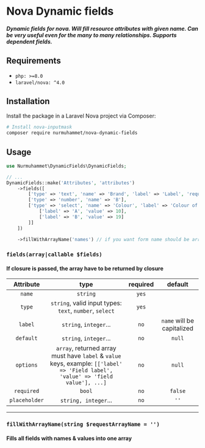 # Nova Dynamic fields

##### Dynamic fields for nova. Will fill resource attributes with given name. Can be very useful even for the many to many relationships. Supports dependent fields.

## Requirements
- `php: >=8.0`
- `laravel/nova: ^4.0`

## Installation

Install the package in a Laravel Nova project via Composer:

```bash
# Install nova-inputmask
composer require nurmuhammet/nova-dynamic-fields
```

## Usage

```php
use Nurmuhammet\DynamicFields\DynamicFields;

// ...
DynamicFields::make('Attributes', 'attributes')
    ->fields([
        ['type' => 'text', 'name' => 'Brand', 'label' => 'Label', 'required' => true, 'placeholder' => 'Adidas...', 'default' => 'default value'],
        ['type' => 'number', 'name' => 'B'],
        ['type' => 'select', 'name' => 'Colour', 'label' => 'Colour of product', 'options' => [
            ['label' => 'A', 'value' => 10],
            ['label' => 'B', 'value' => 19]
        ]]
    ])
    
    ->fillWithArrayName('names') // if you want form name should be array, like: `names[]`
```

### ```fields(array|callable $fields)```
#### If closure is passed, the array have to be returned by closure
| Attribute | type  | required | default |
|   :---:   | :---: |  :---:   |  :---:  |
| `name`  |  `string`  | `yes` |  |
| `type`  |  `string`, valid input types: `text`, `number`, `select`  | `yes` |  |
| `label` |  `string`, `integer`...  | `no`  | `name` will be capitalized |
| `default` |  `string`, `integer`... | `no`  | `null` |
| `options` |  `array`, returned array must have `label` & `value` keys, example: `[['label' => 'Field label', 'value' => 'field value'], ...]`  | `no`  | `null` |
| `required` |  `bool` | `no`  | `false` |
| `placeholder` |  `string, integer`... | `no`  | `''` |

---

### ```fillWithArrayName(string $requestArrayName = '')```
#### Fills all fields with names & values into one array
